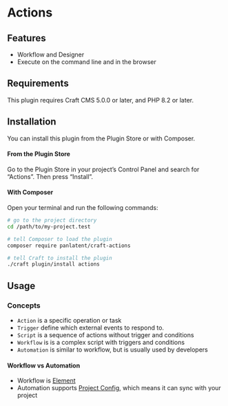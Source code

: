 # Actions

## Features
- Workflow and Designer
- Execute on the command line and in the browser

## Requirements

This plugin requires Craft CMS 5.0.0 or later, and PHP 8.2 or later.

## Installation

You can install this plugin from the Plugin Store or with Composer.

#### From the Plugin Store

Go to the Plugin Store in your project’s Control Panel and search for “Actions”. Then press “Install”.

#### With Composer

Open your terminal and run the following commands:

```bash
# go to the project directory
cd /path/to/my-project.test

# tell Composer to load the plugin
composer require panlatent/craft-actions

# tell Craft to install the plugin
./craft plugin/install actions
```
## Usage

### Concepts

- `Action` is a specific operation or task
- `Trigger` define which external events to respond to.
- `Script` is a sequence of actions without trigger and conditions
- `Workflow` is is a complex script with triggers and conditions
- `Automation` is similar to workflow, but is usually used by developers

#### Workflow vs Automation

- Workflow is [Element]()
- Automation supports [Project Config](), which means it can sync with your project
